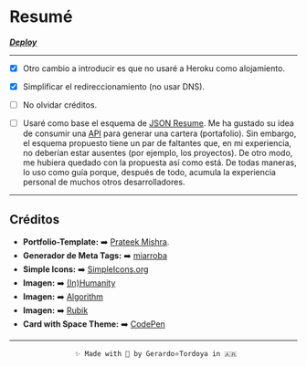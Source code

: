 # Resumé

**_[Deploy](https://zherar7ordoya.vercel.app/)_**

---

-   [x] Otro cambio a introducir es que no usaré a Heroku como alojamiento.

-   [x] Simplificar el redireccionamiento (no usar DNS).

-   [ ] No olvidar créditos.

-   [ ] Usaré como base el esquema de
        [JSON Resume](https://jsonresume.org/schema/). Me ha gustado su idea de
        consumir una [API](https://zherar7ordoya.github.io/resume/index.json)
        para generar una cartera (portafolio). Sin embargo, el esquema propuesto
        tiene un par de faltantes que, en mi experiencia, no deberían estar
        ausentes (por ejemplo, los proyectos). De otro modo, me hubiera quedado
        con la propuesta así como está. De todas maneras, lo uso como guía
        porque, después de todo, acumula la experiencia personal de muchos otros
        desarrolladores.

---

## Créditos

-   **Portfolio-Template:** ➡️ [Prateek Mishra](https://github.com/0xPrateek/Portfolio-Template).
- **Generador de Meta Tags:** ➡️ [miarroba](https://metatags.miarroba.com/)
- **Simple Icons:** ➡️  [SimpleIcons.org](https://simpleicons.org/)
- **Imagen:** ➡️  [(In)Humanity](https://electricathenaeum.com/2019/08/13/inhumanity/)
- **Imagen:** ➡️  [Algorithm](https://dribbble.com/shots/5819252-Machine-Learning-Algorithm)
- **Imagen:** ➡️  [Rubik](http://universo.math.org.mx/2016-1/Rubik/rubikfiguras/)
- **Card with Space Theme:** ➡️  [CodePen](https://codepen.io/faelplg/pen/MWwxred)
---

                    ✨ Made with 🧡 by Gerardo⭐Tordoya in 🇦🇷
